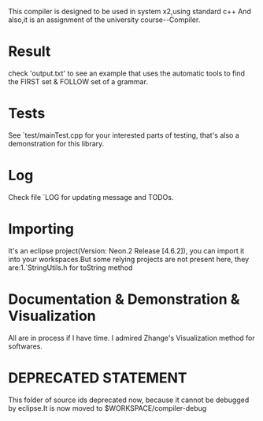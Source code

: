 This  compiler is designed to be used in system x2,using standard c++
And also,it is an assignment of the university course--Compiler.

# Result
check 'output.txt' to see an example that uses the automatic tools to find the FIRST set & FOLLOW set of a grammar.

# Tests
See `test/mainTest.cpp	for your interested parts of testing, that's also a demonstration for this library.

# Log
Check file `LOG  for updating message and TODOs.

# Importing
It's an eclipse project(Version: Neon.2 Release [4.6.2]), you can import it into your workspaces.But some relying projects are not 
present here, they are:1.`StringUtils.h for toString method

# Documentation & Demonstration & Visualization
All are in process if I have time. I admired Zhange's Visualization method for softwares.

# DEPRECATED STATEMENT
This folder of source ids deprecated now, because it cannot be debugged by eclipse.It is now moved to $WORKSPACE/compiler-debug
